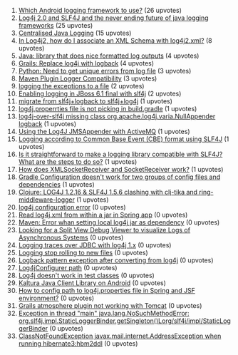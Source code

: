1. [Which Android logging framework to use?](http://stackoverflow.com/questions/1) (26 upvotes)  
2. [Log4j 2.0 and SLF4J and the never ending future of java logging frameworks](http://stackoverflow.com/questions/1) (25 upvotes)  
3. [Centralised Java Logging](http://stackoverflow.com/questions/1) (15 upvotes)  
4. [In Log4j2, how do I associate an XML Schema with log4j2.xml?](http://stackoverflow.com/questions/1) (8 upvotes)  
5. [Java: library that does nice formatted log outputs](http://stackoverflow.com/questions/1) (4 upvotes)  
6. [Grails: Replace log4j with logback](http://stackoverflow.com/questions/1) (4 upvotes)  
7. [Python: Need to get unique errors from log file](http://stackoverflow.com/questions/1) (3 upvotes)  
8. [Maven Plugin Logger Compatibility](http://stackoverflow.com/questions/1) (3 upvotes)  
9. [logging the exceptions to a file](http://stackoverflow.com/questions/1) (2 upvotes)  
10. [Enabling logging in JBoss 6.1 final with slf4j](http://stackoverflow.com/questions/1) (2 upvotes)  
11. [migrate from slf4j+logback to slf4j+log4j](http://stackoverflow.com/questions/1) (1 upvotes)  
12. [log4j.properrties file is not picking in build.gradle](http://stackoverflow.com/questions/1) (1 upvotes)  
13. [log4j-over-slf4j missing class org.apache.log4j.varia.NullAppender logback](http://stackoverflow.com/questions/1) (1 upvotes)  
14. [Using the Log4J JMSAppender with ActiveMQ](http://stackoverflow.com/questions/1) (1 upvotes)  
15. [Logging according to Common Base Event (CBE) format using SLF4J](http://stackoverflow.com/questions/1) (1 upvotes)  
16. [Is it straightforward to make a logging library compatible with SLF4J? What are the steps to do so?](http://stackoverflow.com/questions/1) (1 upvotes)  
17. [How does XMLSocketReceiver and SocketReceiver work?](http://stackoverflow.com/questions/1) (1 upvotes)  
18. [Gradle Configuration doesn't work for two groups of config files and dependencies](http://stackoverflow.com/questions/1) (1 upvotes)  
19. [Clojure: LOG4J 1.2.16 & SLF4J 1.5.6 clashing with clj-tika and ring-middleware-logger](http://stackoverflow.com/questions/1) (1 upvotes)  
20. [log4j configuration error](http://stackoverflow.com/questions/1) (0 upvotes)  
21. [Read log4j.xml from within a jar in Spring app](http://stackoverflow.com/questions/1) (0 upvotes)  
22. [Maven: Error whan setting local log4j jar as dependency](http://stackoverflow.com/questions/1) (0 upvotes)  
23. [Looking for a Split View Debug Viewer to visualize Logs of Asynchronous Systems](http://stackoverflow.com/questions/1) (0 upvotes)  
24. [Logging traces over JDBC with log4j 1.x](http://stackoverflow.com/questions/1) (0 upvotes)  
25. [Logging stop rolling to new files](http://stackoverflow.com/questions/1) (0 upvotes)  
26. [Logback pattern exception after converting from log4j](http://stackoverflow.com/questions/1) (0 upvotes)  
27. [Log4jConfigurer path](http://stackoverflow.com/questions/1) (0 upvotes)  
28. [Log4j doesn't work in test classes](http://stackoverflow.com/questions/1) (0 upvotes)  
29. [Kaltura Java Client Library on Android](http://stackoverflow.com/questions/1) (0 upvotes)  
30. [How to config path to log4j.properties file in Spring and JSF environment?](http://stackoverflow.com/questions/1) (0 upvotes)  
31. [Grails atmosphere plugin not working with Tomcat](http://stackoverflow.com/questions/1) (0 upvotes)  
32. [Exception in thread "main" java.lang.NoSuchMethodError: org.slf4j.impl.StaticLoggerBinder.getSingleton()Lorg/slf4j/impl/StaticLoggerBinder](http://stackoverflow.com/questions/1) (0 upvotes)  
33. [ClassNotFoundException javax.mail.internet.AddressException when running hibernate3:hbm2ddl](http://stackoverflow.com/questions/1) (0 upvotes)  
